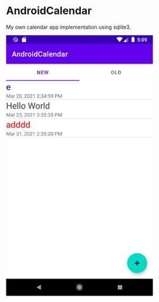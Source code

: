 # AndroidCalendar
My own calendar app implementation using sqlite3.

<img width="400" alt="portfolio_view" src="images/screen.png">
